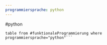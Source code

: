 ```yaml
---
programmiersprache: python
---
```

#python

```dataview
table from #funktionaleProgrammierung where programmiersprache="python"```
